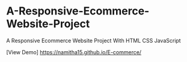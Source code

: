 # A-Responsive-Ecommerce-Website-Project
A Responsive Ecommerce Website Project With HTML CSS JavaScript

[View Demo] https://namitha15.github.io/E-commerce/
